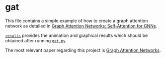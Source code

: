 # gat
This file contains a simple example of how to create a graph attention network as detailed in [Graph Attention Networks: Self-Attention for GNNs](https://mlabonne.github.io/blog/posts/2022-03-09-Graph_Attention_Network.html).

[`results`](./results) provides the animation and graphical results which should be obtained after running [`gat.py`](gat.py).

The most relevant paper regarding this project is [Graph Attention Networks](https://arxiv.org/abs/1710.10903).